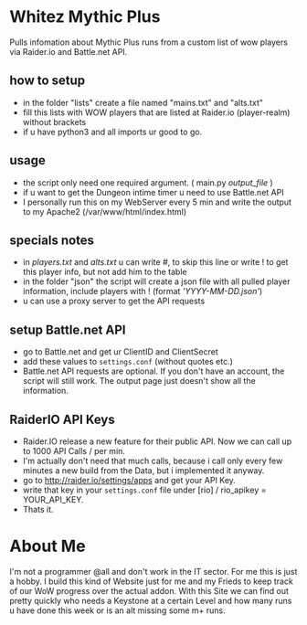 # Whitez Mythic Plus
Pulls infomation about Mythic Plus runs from a custom list of wow players via Raider.io and Battle.net API.

## how to setup
- in the folder "lists" create a file named "mains.txt" and "alts.txt" 
- fill this lists with WOW players that are listed at Raider.io (player-realm) without brackets
- if u have python3 and all imports ur good to go.

## usage
- the script only need one required argument. ( main.py *output_file* )
- if u want to get the Dungeon intime timer u need to use Battle.net API
- I personally run this on my WebServer every 5 min and write the output to my Apache2 (/var/www/html/index.html)

## specials notes
- in *players.txt* and *alts.txt* u can write #, to skip this line or write ! to get this player info, but not add him to the table
- in the folder "json" the script will create a json file with all pulled player information, include players with ! (format *'YYYY-MM-DD.json'*)
- u can use a proxy server to get the API requests

## setup Battle.net API
- go to Battle.net and get ur ClientID and ClientSecret
- add these values to `settings.conf` (without quotes etc.)
- Battle.net API requests are optional. 
  If you don't have an account, the script will still work. 
  The output page just doesn't show all the information.

## RaiderIO API Keys
- Raider.IO release a new feature for their public API. Now we can call up to 1000 API Calls / per min.
- I'm actually don't need that much calls, because i call only every few minutes a new build from the Data, but i implemented it anyway.
- go to http://raider.io/settings/apps and get your API Key.
- write that key in your `settings.conf` file under [rio] / rio_apikey = YOUR_API_KEY.
- Thats it.

# About Me
I'm not a programmer @all and don't work in the IT sector. For me this is just a hobby.
I build this kind of Website just for me and my Frieds to keep track of our WoW progress over the actual addon.
With this Site we can find out pretty quickly who needs a Keystone at a certain Level and how many runs u have done this week or is an alt missing some m+ runs.
